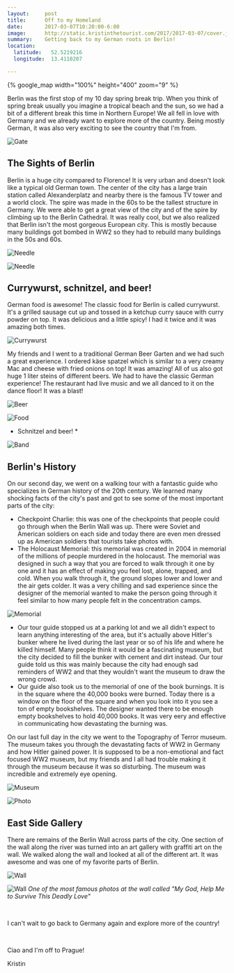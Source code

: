 ```yaml
---
layout:     post
title:      Off to my Homeland
date:       2017-03-07T10:20:00-6:00
image:      http://static.kristinthetourist.com/2017/2017-03-07/cover.jpg
summary:    Getting back to my German roots in Berlin!
location:
  latitude:   52.5219216
  longitude:  13.4110207

---
```


{% google_map width="100%" height="400" zoom="9" %}

Berlin was the first stop of my 10 day spring break trip. When you think of spring break usually you imagine a tropical beach and the sun, so we had a bit of a different break this time in Northern Europe! We all fell in love with Germany and we already want to explore more of the country.  Being mostly German, it was also very exciting to see the country that I'm from.

![Gate](http://static.kristinthetourist.com/2017/2017-03-07/berlin.jpg)

## The Sights of Berlin
Berlin is a huge city compared to Florence! It is very urban and doesn't look like a typical old German town.  The center of the city has a large train station called Alexanderplatz and nearby there is the famous TV tower and a world clock. The spire was made in the 60s to be the tallest structure in Germany. We were able to get a great view of the city and of the spire by climbing up to the Berlin Cathedral. It was really cool, but we also realized that Berlin isn't the most gorgeous European city. This is mostly because many buildings got bombed in WW2 so they had to rebuild many buildings in the 50s and 60s.

![Needle](http://static.kristinthetourist.com/2017/2017-03-07/needle.jpg)

![Needle](http://static.kristinthetourist.com/2017/2017-03-07/needle2.jpg)

## Currywurst, schnitzel, and beer!
German food is awesome! The classic food for Berlin is called currywurst. It's a grilled sausage cut up and tossed in a ketchup curry sauce with curry powder on top. It was delicious and a little spicy! I had it twice and it was amazing both times.

![Currywurst](http://static.kristinthetourist.com/2017/2017-03-07/food1.jpg)

My friends and I went to a traditional German Beer Garten and we had such a great experience. I ordered käse spatzel which is similar to a very creamy Mac and cheese with fried onions on top! It was amazing! All of us also got huge 1 liter steins of different beers. We had to have the classic German experience! The restaurant had live music and we all danced to it on the dance floor! It was a blast!

![Beer](http://static.kristinthetourist.com/2017/2017-03-07/food3.jpg)

![Food](http://static.kristinthetourist.com/2017/2017-03-07/food2.jpg)
* Schnitzel and beer! *


![Band](http://static.kristinthetourist.com/2017/2017-03-07/food4.jpg)

## Berlin's History
On our second day, we went on a walking tour with a fantastic guide who specializes in German history of the 20th century. We learned many shocking facts of the city's past and got to see some of the most important parts of the city:
* Checkpoint Charlie: this was one of the checkpoints that people could go through when the Berlin Wall was up. There were Soviet and American soldiers on each side and today there are even men dressed up as American soldiers that tourists take photos with.
* The Holocaust Memorial: this memorial was created in 2004 in memorial of the millions of people murdered in the holocaust. The memorial was designed in such a way that you are forced to walk through it one by one and it has an effect of making you feel lost, alone, trapped, and cold. When you walk through it, the ground slopes lower and lower and the air gets colder. It was a very chilling and sad experience since the designer of the memorial wanted to make the person going through it feel similar to how many people felt in the concentration camps.

![Memorial](http://static.kristinthetourist.com/2017/2017-03-07/holocaust.jpg)

* Our tour guide stopped us at a parking lot and we all didn't expect to learn anything interesting of the area, but it's actually above Hitler's bunker where he lived during the last year or so of his life and where he killed himself. Many people think it would be a fascinating museum, but the city decided to fill the bunker with cement and dirt instead. Our tour guide told us this was mainly because the city had enough sad reminders of WW2 and that they wouldn't want the museum to draw the wrong crowd.
* Our guide also took us to the memorial of one of the book burnings. It is in the square where the 40,000 books were burned. Today there is a window on the floor of the square and when you look into it you see a ton of empty bookshelves. The designer wanted there to be enough empty bookshelves to hold 40,000 books. It was very eery and effective in communicating how devastating the burning was.

On our last full day in the city we went to the Topography of Terror museum. The museum takes you through the devastating facts of WW2 in Germany and how Hitler gained power. It is supposed to be a non-emotional and fact focused WW2 museum, but my friends and I all had trouble making it through the museum because it was so disturbing. The museum was incredible and extremely eye opening.

![Museum](http://static.kristinthetourist.com/2017/2017-03-07/top1.jpg)

![Photo](http://static.kristinthetourist.com/2017/2017-03-07/top2.jpg)

## East Side Gallery
There are remains of the Berlin Wall across parts of the city. One section of the wall along the river was turned into an art gallery with graffiti art on the wall. We walked along the wall and looked at all of the different art. It was awesome and was one of my favorite parts of Berlin.

![Wall](http://static.kristinthetourist.com/2017/2017-03-07/wall1.jpg)

![Wall](http://static.kristinthetourist.com/2017/2017-03-07/wall2.jpg)
*One of the most famous photos at the wall called "My God, Help Me to Survive This Deadly Love"*


<br>

I can't wait to go back to Germany again and explore more of the country!

<br>

Ciao and I'm off to Prague!


Kristin

